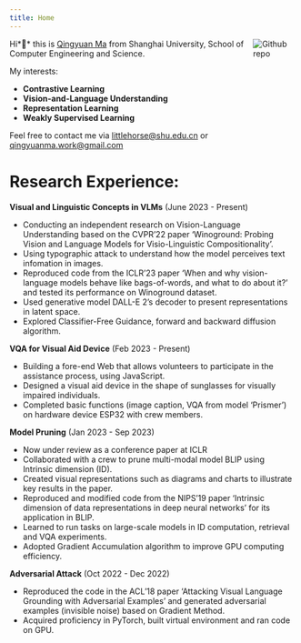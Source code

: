 ```yaml
---
title: Home
---
```


[<img src="https://user-images.githubusercontent.com/116294184/281273830-c085fd36-2576-4da5-8e38-0254c7a68c29.jpg" style="max-width:15%;min-width:40px;float:right;" alt="Github repo" />](https://github.com/Ovsia)
Hi*👋* this is [Qingyuan Ma](https://github.com/Ovsia) from Shanghai University, School of Computer Engineering and Science.

My interests: 

- **Contrastive Learning**
-  **Vision-and-Language Understanding**
- **Representation Learning**
- **Weakly Supervised Learning**

Feel free to contact me via littlehorse@shu.edu.cn or qingyuanma.work@gmail.com



# Research Experience:

**Visual and Linguistic Concepts in VLMs**  (June 2023 - Present)
- Conducting an independent research on Vision-Language Understanding based on the CVPR’22 paper ‘Winoground: Probing Vision and Language Models for Visio-Linguistic Compositionality’.
- Using typographic attack to understand how the model perceives text infomation in images.
- Reproduced code from the ICLR’23 paper ‘When and why vision-language models behave like bags-of-words, and what to do about it?’ and tested its performance on Winoground dataset.
- Used generative model DALL-E 2’s decoder to present representations in latent space.
- Explored Classifier-Free Guidance, forward and backward diffusion algorithm.

**VQA for Visual Aid Device**  (Feb 2023 - Present)
- Building a fore-end Web that allows volunteers to participate in the assistance process, using JavaScript.
- Designed a visual aid device in the shape of sunglasses for visually impaired individuals.
- Completed basic functions (image caption, VQA from model ‘Prismer’) on hardware device ESP32 with crew members.

**Model Pruning**  (Jan 2023 - Sep 2023)
- Now under review as a conference paper at ICLR
- Collaborated with a crew to prune multi-modal model BLIP using Intrinsic dimension (ID).
- Created visual representations such as diagrams and charts to illustrate key results in the paper.
- Reproduced and modified code from the NIPS’19 paper ‘Intrinsic dimension of data representations in deep neural networks’ for its application in BLIP.
- Learned to run tasks on large-scale models in ID computation, retrieval and VQA experiments.
- Adopted Gradient Accumulation algorithm to improve GPU computing efficiency.
  
**Adversarial Attack**  (Oct 2022 - Dec 2022)
- Reproduced the code in the ACL’18 paper ‘Attacking Visual Language Grounding with Adversarial Examples’ and generated adversarial examples (invisible noise) based on Gradient Method.
- Acquired proficiency in PyTorch, built virtual environment and ran code on GPU.
